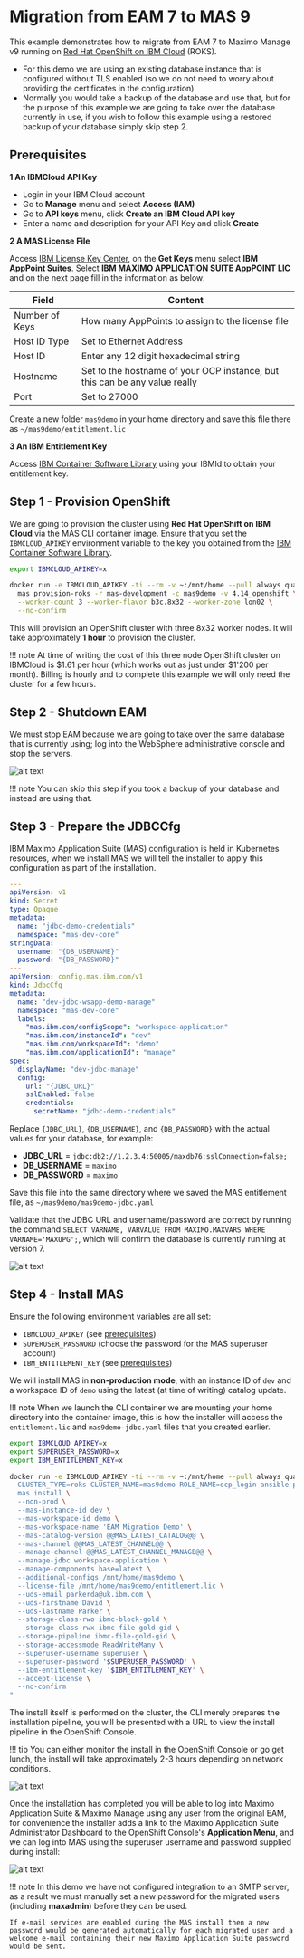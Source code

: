 Migration from EAM 7 to MAS 9
===============================================================================

This example demonstrates how to migrate from EAM 7 to Maximo Manage v9 running on [Red Hat OpenShift on IBM Cloud](https://www.ibm.com/products/openshift) (ROKS).

- For this demo we are using an existing database instance that is configured without TLS enabled (so we do not need to worry about providing the certificates in the configuration)
- Normally you would take a backup of the database and use that, but for the purpose of this example we are going to take over the database currently in use, if you wish to follow this example using a restored backup of your database simply skip step 2.


Prerequisites
-------------------------------------------------------------------------------

**1 An IBMCloud API Key**

- Login in your IBM Cloud account
- Go to **Manage** menu and select **Access (IAM)**
- Go to **API keys** menu, click **Create an IBM Cloud API key**
- Enter a name and description for your API Key and click **Create**

**2 A MAS License File**

Access [IBM License Key Center](https://licensing.subscribenet.com/control/ibmr/login), on the **Get Keys** menu select **IBM AppPoint Suites**. Select **IBM MAXIMO APPLICATION SUITE AppPOINT LIC** and on the next page fill in the information as below:

| Field          | Content |
| -------------- | ------- |
| Number of Keys | How many AppPoints to assign to the license file |
| Host ID Type   | Set to Ethernet Address |
| Host ID        | Enter any 12 digit hexadecimal string |
| Hostname       | Set to the hostname of your OCP instance, but this can be any value really |
| Port           | Set to 27000 |

Create a new folder `mas9demo` in your home directory and save this file there as `~/mas9demo/entitlement.lic`

**3 An IBM Entitlement Key**

Access [IBM Container Software Library](https://myibm.ibm.com/products-services/containerlibrary) using your IBMId to obtain your entitlement key.


Step 1 - Provision OpenShift
-------------------------------------------------------------------------------
We are going to provision the cluster using **Red Hat OpenShift on IBM Cloud** via the MAS CLI container image.  Ensure that you set the `IBMCLOUD_APIKEY` environment variable to the key you obtained from the [IBM Container Software Library](https://myibm.ibm.com/products-services/containerlibrary).


```bash
export IBMCLOUD_APIKEY=x

docker run -e IBMCLOUD_APIKEY -ti --rm -v ~:/mnt/home --pull always quay.io/ibmmas/cli:@@CLI_LATEST_VERSION@@ \
  mas provision-roks -r mas-development -c mas9demo -v 4.14_openshift \
  --worker-count 3 --worker-flavor b3c.8x32 --worker-zone lon02 \
  --no-confirm
```

This will provision an OpenShift cluster with three 8x32 worker nodes. It will take approximately **1 hour** to provision the cluster.

!!! note
    At time of writing the cost of this three node OpenShift cluster on IBMCloud is $1.61 per hour (which works out as just under $1'200 per month).  Billing is hourly and to complete this example we will only need the cluster for a few hours.


Step 2 - Shutdown EAM
-------------------------------------------------------------------------------
We must stop EAM because we are going to take over the same database that is currently using; log into the WebSphere administrative console and stop the servers.

![alt text](images/shutdown_eam.png)

!!! note
    You can skip this step if you took a backup of your database and instead are using that.


Step 3 - Prepare the JDBCCfg
-------------------------------------------------------------------------------
IBM Maximo Application Suite (MAS) configuration is held in Kubernetes resources, when we install MAS we will tell the installer to apply this configuration as part of the installation.

```yaml
---
apiVersion: v1
kind: Secret
type: Opaque
metadata:
  name: "jdbc-demo-credentials"
  namespace: "mas-dev-core"
stringData:
  username: "{DB_USERNAME}"
  password: "{DB_PASSWORD}"
---
apiVersion: config.mas.ibm.com/v1
kind: JdbcCfg
metadata:
  name: "dev-jdbc-wsapp-demo-manage"
  namespace: "mas-dev-core"
  labels:
    "mas.ibm.com/configScope": "workspace-application"
    "mas.ibm.com/instanceId": "dev"
    "mas.ibm.com/workspaceId": "demo"
    "mas.ibm.com/applicationId": "manage"
spec:
  displayName: "dev-jdbc-manage"
  config:
    url: "{JDBC_URL}"
    sslEnabled: false
    credentials:
      secretName: "jdbc-demo-credentials"
```

Replace `{JDBC_URL}`, `{DB_USERNAME}`, and `{DB_PASSWORD}` with the actual values for your database, for example:

- **JDBC_URL** = `jdbc:db2://1.2.3.4:50005/maxdb76:sslConnection=false;`
- **DB_USERNAME** = `maximo`
- **DB_PASSWORD** = `maximo`

Save this file into the same directory where we saved the MAS entitlement file, as `~/mas9demo/mas9demo-jdbc.yaml`

Validate that the JDBC URL and username/password are correct by running the command `SELECT VARNAME, VARVALUE FROM MAXIMO.MAXVARS WHERE VARNAME='MAXUPG';`, which will confirm the database is currently running at version 7.

![alt text](images/dbeaver.png)


Step 4 - Install MAS
-------------------------------------------------------------------------------
Ensure the following environment variables are all set:

- `IBMCLOUD_APIKEY` (see [prerequisites](#prerequisites))
- `SUPERUSER_PASSWORD` (choose the password for the MAS superuser account)
- `IBM_ENTITLEMENT_KEY` (see [prerequisites](#prerequisites))

We will install MAS in **non-production mode**, with an instance ID of `dev` and a workspace ID of `demo` using the latest (at time of writing) catalog update.

!!! note
    When we launch the CLI container we are mounting your home directory into the container image, this is how the installer will access the `entitlement.lic` and `mas9demo-jdbc.yaml` files that you created earlier.

```bash
export IBMCLOUD_APIKEY=x
export SUPERUSER_PASSWORD=x
export IBM_ENTITLEMENT_KEY=x

docker run -e IBMCLOUD_APIKEY -ti --rm -v ~:/mnt/home --pull always quay.io/ibmmas/cli:@@CLI_LATEST_VERSION@@ bash -c "
  CLUSTER_TYPE=roks CLUSTER_NAME=mas9demo ROLE_NAME=ocp_login ansible-playbook ibm.mas_devops.run_role &&
  mas install \
  --non-prod \
  --mas-instance-id dev \
  --mas-workspace-id demo \
  --mas-workspace-name 'EAM Migration Demo' \
  --mas-catalog-version @@MAS_LATEST_CATALOG@@ \
  --mas-channel @@MAS_LATEST_CHANNEL@@ \
  --manage-channel @@MAS_LATEST_CHANNEL_MANAGE@@ \
  --manage-jdbc workspace-application \
  --manage-components base=latest \
  --additional-configs /mnt/home/mas9demo \
  --license-file /mnt/home/mas9demo/entitlement.lic \
  --uds-email parkerda@uk.ibm.com \
  --uds-firstname David \
  --uds-lastname Parker \
  --storage-class-rwo ibmc-block-gold \
  --storage-class-rwx ibmc-file-gold-gid \
  --storage-pipeline ibmc-file-gold-gid \
  --storage-accessmode ReadWriteMany \
  --superuser-username superuser \
  --superuser-password '$SUPERUSER_PASSWORD' \
  --ibm-entitlement-key '$IBM_ENTITLEMENT_KEY' \
  --accept-license \
  --no-confirm
"
```

The install itself is performed on the cluster, the CLI merely prepares the installation pipeline, you will be presented with a URL to view the install pipeline in the OpenShift Console.

!!! tip
    You can either monitor the install in the OpenShift Console or go get lunch, the install will take approximately 2-3 hours depending on network conditions.

![alt text](images/install-pipeline.png)

Once the installation has completed you will be able to log into Maximo Application Suite & Maximo Manage using any user from the original EAM, for convenience the installer adds a link to the Maximo Application Suite Administrator Dashboard to the OpenShift Console's **Application Menu**, and we can log into MAS using the superuser username and password supplied during install:

![alt text](images/dashboard-link.png)

!!! note
    In this demo we have not configured integration to an SMTP server, as a result we must manually set a new password for the migrated users (including **maxadmin**) before they can be used.

    If e-mail services are enabled during the MAS install then a new password would be generated automatically for each migrated user and a welcome e-mail containing their new Maximo Application Suite password would be sent.
